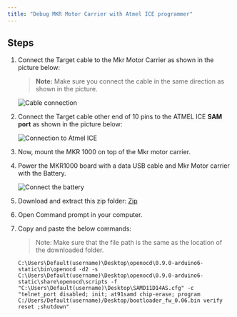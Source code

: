 ```yaml
---
title: "Debug MKR Motor Carrier with Atmel ICE programmer"
---
```


## Steps

1. Connect the Target cable to the Mkr Motor Carrier as shown in the picture below:

   > **Note:** Make sure you connect the cable in the same direction as shown in the picture.

   ![Cable connection](img/MKRmotorCarrier_debug1.png)

2. Connect the Target cable other end of 10 pins to the ATMEL ICE **SAM port** as shown in the picture below:

   ![Connection to Atmel ICE](img/MKRmotorCarrier_debug2.png)

3. Now, mount the MKR 1000 on top of the Mkr motor carrier.

4. Power the MKR1000 board with a data USB cable and Mkr Motor carrier with the Battery.

   ![Connect the battery](img/MKRmotorCarrier_debug3.png)

5. Download and extract this zip folder: [Zip](https://drive.google.com/open?id=1LevX_yA_IrSzuwEd1CHOv_D3iVnhYe8X)

6. Open Command prompt in your computer.

7. Copy and paste the below commands:

   > Note: Make sure that the file path is the same as the location of the downloaded folder.

   ```
   C:\Users\Default(username)\Desktop\openocd\0.9.0-arduino6-static\bin\openocd -d2 -s
   C:\Users\Default(username)\Desktop\openocd\0.9.0-arduino6-static\share\openocd\scripts -f "C:\Users\Default(username)\Desktop\SAMD11D14AS.cfg" -c "telnet_port disabled; init; at91samd chip-erase; program C:/Users/Default(username)/Desktop/bootloader_fw_0.06.bin verify reset ;shutdown"
   ```
